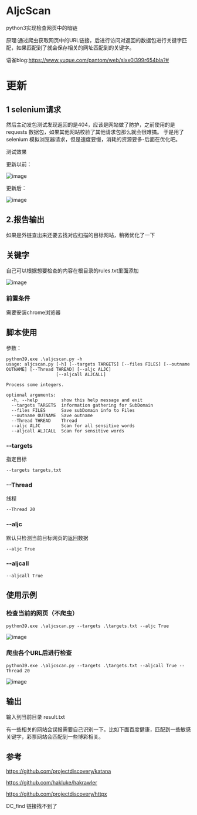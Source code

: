 # AljcScan

python3实现检查网页中的暗链

原理:通过爬虫获取网页中的URL链接，后进行访问对返回的数据包进行关键字匹配，如果匹配到了就会保存相关的网址匹配到的关键字。

语雀blog:https://www.yuque.com/pantom/web/slxx0i399r654bla?# 

# 更新
## 1 selenium请求
然后主动发包测试发现返回的是404，应该是网站做了防护，之前使用的是requests 数据包，如果其他网站校验了其他请求包那么就会很难搞。
于是用了selenium 模拟浏览器请求，但是速度要慢，消耗的资源要多-后面在优化吧。

测试效果

更新以前：

![image](https://user-images.githubusercontent.com/118233720/204705116-b61d8525-f452-452a-ab65-2e278e98844f.png)

更新后：

![image](https://user-images.githubusercontent.com/118233720/204705103-56fae1bf-f87b-4e3f-bf6c-3e0434d48b08.png)

## 2.报告输出
如果是外链查出来还要去找对应扫描的目标网站，稍微优化了一下


## 关键字

自己可以根据想要检查的内容在根目录的rules.txt里面添加

![image](https://user-images.githubusercontent.com/118233720/204189237-04028bf8-93d6-48d9-968a-02c92a48251b.png)


### 前置条件
需要安装chrome浏览器

## 脚本使用
参数：
```
python39.exe .\aljcscan.py -h
usage: aljcscan.py [-h] [--targets TARGETS] [--files FILES] [--outname OUTNAME] [--Thread THREAD] [--aljc ALJC]
                   [--aljcall ALJCALL]

Process some integers.

optional arguments:
  -h, --help         show this help message and exit
  --targets TARGETS  information gathering for SubDomain
  --files FILES      Save subDomain info to Files
  --outname OUTNAME  Save outname
  --Thread THREAD    Thread
  --aljc ALJC        Scan for all sensitive words
  --aljcall ALJCALL  Scan for sensitive words
```

### --targets 

指定目标

```
--targets targets,txt
```

### --Thread

线程

```
--Thread 20
```

### --aljc

默认只检测当前目标网页的返回数据

```
--aljc True
```

### --aljcall

```
--aljcall True
```

## 使用示例

### 检查当前的网页（不爬虫）

```
python39.exe .\aljcscan.py --targets .\targets.txt --aljc True
```
![image](https://user-images.githubusercontent.com/118233720/204189349-f5b995b4-7ce1-4cd5-9fd6-d0261294b0ef.png)



### 爬虫各个URL后进行检查

```
python39.exe .\aljcscan.py --targets .\targets.txt --aljcall True --Thread 20
```
![image](https://user-images.githubusercontent.com/118233720/204189370-3394e9c3-aaaa-41d2-9725-c0d90c66717f.png)


## 输出

输入到当前目录 result.txt

有一些相关的网站会误报需要自己识别一下。比如下面百度健康，匹配到一些敏感关键字，彩票网站会匹配到一些博彩相关。



## 参考

https://github.com/projectdiscovery/katana

https://github.com/hakluke/hakrawler

https://github.com/projectdiscovery/httpx

DC_find 链接找不到了
